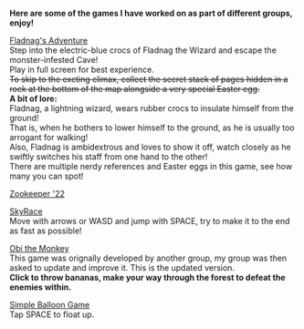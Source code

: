 **Here are some of the games I have worked on as part of different groups, enjoy!**

[Fladnag's Adventure](https://alexzrowe.github.io/Flagnags-Adventure/) <br>
Step into the electric-blue crocs of Fladnag the Wizard and escape the monster-infested Cave! <br>
Play in full screen for best experience.<br>
~~To skip to the excting climax, collect the secret stack of pages hidden in a rock at the bottom of the map alongside a very special Easter egg.~~<br>
**A bit of lore:** <br>
Fladnag, a lightning wizard, wears rubber crocs to insulate himself from the ground!<br>
That is, when he bothers to lower himself to the ground, as he is usually too arrogant for walking!<br>
Also, Fladnag is ambidextrous and loves to show it off, watch closely as he swiftly switches his staff from one hand to the other! <br>
There are multiple nerdy references and Easter eggs in this game, see how many you can spot!

[Zookeeper '22](https://alexzrowe.github.io/Zookeeper-22/)

[SkyRace](https://alexzrowe.github.io/SkyRace/) <br>
Move with arrows or WASD and jump with SPACE, try to make it to the end as fast as possible!

[Obi the Monkey](https://alexzrowe.github.io/Obi-the-Monkey/) <br>
This game was orignally developed by another group, my group was then asked to update and improve it. This is the updated version. <br>
**Click to throw bananas, make your way through the forest to defeat the enemies within.**

[Simple Balloon Game](https://alexzrowe.github.io/Simple-Balloon-Game/) <br>
Tap SPACE to float up.
